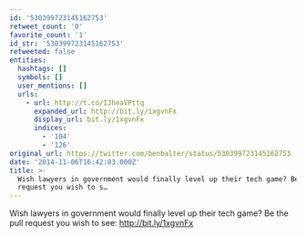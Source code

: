 ```yaml
---
id: '530399723145162753'
retweet_count: '0'
favorite_count: '1'
id_str: '530399723145162753'
retweeted: false
entities:
  hashtags: []
  symbols: []
  user_mentions: []
  urls:
    - url: http://t.co/IJheaVPttq
      expanded_url: http://bit.ly/1xgvnFx
      display_url: bit.ly/1xgvnFx
      indices:
        - '104'
        - '126'
original_url: https://twitter.com/benbalter/status/530399723145162753
date: '2014-11-06T16:42:03.000Z'
title: >-
  Wish lawyers in government would finally level up their tech game? Be the pull
  request you wish to s…
---
```


Wish lawyers in government would finally level up their tech game? Be the pull request you wish to see: http://bit.ly/1xgvnFx
